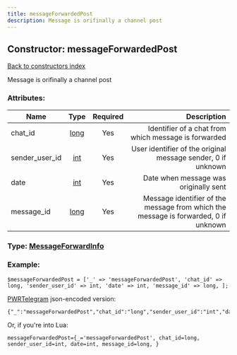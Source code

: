 ```yaml
---
title: messageForwardedPost
description: Message is orifinally a channel post
---
```

## Constructor: messageForwardedPost  
[Back to constructors index](index.md)



Message is orifinally a channel post

### Attributes:

| Name     |    Type       | Required | Description |
|----------|:-------------:|:--------:|------------:|
|chat\_id|[long](../types/long.md) | Yes|Identifier of a chat from which message is forwarded|
|sender\_user\_id|[int](../types/int.md) | Yes|User identifier of the original message sender, 0 if unknown|
|date|[int](../types/int.md) | Yes|Date when message was originally sent|
|message\_id|[long](../types/long.md) | Yes|Message identifier of the message from which the message is forwarded, 0 if unknown|



### Type: [MessageForwardInfo](../types/MessageForwardInfo.md)


### Example:

```
$messageForwardedPost = ['_' => 'messageForwardedPost', 'chat_id' => long, 'sender_user_id' => int, 'date' => int, 'message_id' => long, ];
```  

[PWRTelegram](https://pwrtelegram.xyz) json-encoded version:

```
{"_":"messageForwardedPost","chat_id":"long","sender_user_id":"int","date":"int","message_id":"long"}
```


Or, if you're into Lua:  


```
messageForwardedPost={_='messageForwardedPost', chat_id=long, sender_user_id=int, date=int, message_id=long, }

```


